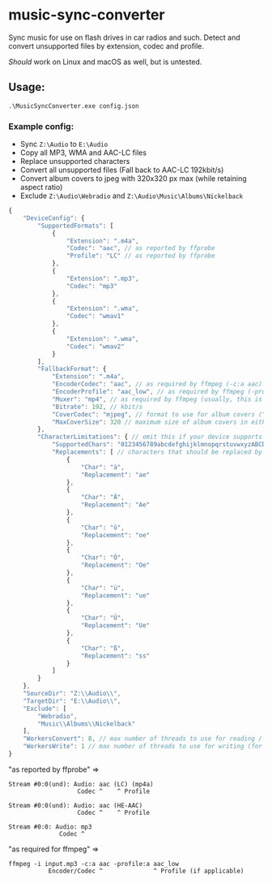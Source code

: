 # music-sync-converter
Sync music for use on flash drives in car radios and such. Detect and convert unsupported files by extension, codec and profile.

_Should_ work on Linux and macOS as well, but is untested.

## Usage:
`.\MusicSyncConverter.exe config.json`

### Example config:
- Sync `Z:\Audio` to `E:\Audio`
- Copy all MP3, WMA and AAC-LC files
- Replace unsupported characters
- Convert all unsupported files (Fall back to AAC-LC 192kbit/s)
- Convert album covers to jpeg with 320x320 px max (while retaining aspect ratio)
- Exclude `Z:\Audio\Webradio` and `Z:\Audio\Music\Albums\Nickelback`

```js
{
    "DeviceConfig": {
        "SupportedFormats": [
            {
                "Extension": ".m4a",
                "Codec": "aac", // as reported by ffprobe
                "Profile": "LC" // as reported by ffprobe
            },
            {
                "Extension": ".mp3",
                "Codec": "mp3"
            },
            {
                "Extension": ".wma",
                "Codec": "wmav1"
            },
            {
                "Extension": ".wma",
                "Codec": "wmav2"
            }
        ],
        "FallbackFormat": {
            "Extension": ".m4a",
            "EncoderCodec": "aac", // as required by ffmpeg (-c:a aac)
            "EncoderProfile": "aac_low", // as required by ffmpeg (-profile:a aac_low), may be omitted
            "Muxer": "mp4", // as required by ffmpeg (usually, this is the container format)
            "Bitrate": 192, // kbit/s
            "CoverCodec": "mjpeg", // format to use for album covers ("mjpeg" = jpg, "png" = png, null = remove album convers)
            "MaxCoverSize": 320 // maximum size of album covers in either axis (null = keep original size)
        },
        "CharacterLimitations": { // omit this if your device supports unicode
            "SupportedChars": "0123456789abcdefghijklmnopqrstuvwxyzABCDEFGHIJKLMNOPQRSTUVWXYZ+-_ (),'[]!&", // all natively supported characters
            "Replacements": [ // characters that should be replaced by different characters
                {
                    "Char": "ä",
                    "Replacement": "ae"
                },
                {
                    "Char": "Ä",
                    "Replacement": "Ae"
                },
                {
                    "Char": "ö",
                    "Replacement": "oe"
                },
                {
                    "Char": "Ö",
                    "Replacement": "Oe"
                },
                {
                    "Char": "ü",
                    "Replacement": "ue"
                },
                {
                    "Char": "Ü",
                    "Replacement": "Ue"
                },
                {
                    "Char": "ß",
                    "Replacement": "ss"
                }
            ]
        }
    },
    "SourceDir": "Z:\\Audio\\",
    "TargetDir": "E:\\Audio\\",
    "Exclude": [
        "Webradio",
        "Music\\Albums\\Nickelback"
    ],
    "WorkersConvert": 8, // max number of threads to use for reading / converting files
    "WorkersWrite": 1 // max number of threads to use for writing (for slow devices like HDDs, SD cards or flash drives, 1 is usually best)
}
```

"as reported by ffprobe" =>
```
Stream #0:0(und): Audio: aac (LC) (mp4a)
                   Codec ^    ^ Profile

Stream #0:0(und): Audio: aac (HE-AAC)
                   Codec ^    ^ Profile

Stream #0:0: Audio: mp3
              Codec ^
```

"as required for ffmpeg" =>
```
ffmpeg -i input.mp3 -c:a aac -profile:a aac_low
           Encoder/Codec ^              ^ Profile (if applicable)
```